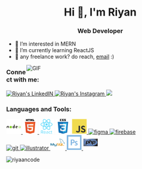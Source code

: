 
<h1 align="center">Hi 👋, I'm Riyan</h1>
<h3 align="center">Web Developer</h3>

<!-- 🔭 I’m currently working at [EdTech Pakistan Pvt Ltd](https://edtech.com.pk/) -->
- 👀 I’m interested in MERN 
- 🌱 I’m currently learning ReactJS 
- 💼 any freelance work? do reach, [email](mailto:mohammadriyan428@gmail.com) :)
<img align="right" alt="GIF" src="https://github.com/abhisheknaiidu/abhisheknaiidu/blob/master/code.gif?raw=true" width="450"  />
<h3 align="left">Connect with me:</h3>

<p align="left">
                    
<a href="https://www.linkedin.com/in/riyancode/">
  <img alt="Riyan's LinkedIN" width="22px" src="https://raw.githubusercontent.com/peterthehan/peterthehan/master/assets/linkedin.svg" />
</a>
 
<a href="https://www.instagram.com/riyan.code/">
  <img alt="Riyan's Instagram" width="22px" src="https://raw.githubusercontent.com/hussainweb/hussainweb/main/icons/instagram.png" />
</a>

<a href="https://twitter.com/riyancode">
  <img align=" alt="Riyan's Twitter" width="22px" src="https://raw.githubusercontent.com/peterthehan/peterthehan/master/assets/twitter.svg" />
</a>
</p>
<h3 align="left">Languages and Tools:</h3>

<p align="left"> <a href="https://www.w3schools.com/css/" target="_blank" rel="noreferrer"><a href="https://reactjs.org/" target="_blank" rel="noreferrer"><img src="https://raw.githubusercontent.com/devicons/devicon/master/icons/nodejs/nodejs-original-wordmark.svg" alt="nodejs" width="40" height="40"/> <a href="https://www.w3.org/html/" target="_blank" rel="noreferrer"> <img src="https://raw.githubusercontent.com/devicons/devicon/master/icons/html5/html5-original-wordmark.svg" alt="html5" width="40" height="40"/> </a> <img src="https://raw.githubusercontent.com/devicons/devicon/master/icons/react/react-original-wordmark.svg" alt="react" width="40" height="40"/> </a> <img src="https://raw.githubusercontent.com/devicons/devicon/master/icons/css3/css3-original-wordmark.svg" alt="css3" width="40" height="40"/> </a><a href="https://developer.mozilla.org/en-US/docs/Web/JavaScript" target="_blank" rel="noreferrer"> <img src="https://raw.githubusercontent.com/devicons/devicon/master/icons/javascript/javascript-original.svg" alt="javascript" width="40" height="40"/> </a> <a href="https://www.figma.com/" target="_blank" rel="noreferrer"> <img src="https://www.vectorlogo.zone/logos/figma/figma-icon.svg" alt="figma" width="40" height="40"/> </a> <a href="https://firebase.google.com/" target="_blank" rel="noreferrer"> <img src="https://www.vectorlogo.zone/logos/firebase/firebase-icon.svg" alt="firebase" width="40" height="40"/> </a> <br><a href="https://git-scm.com/" target="_blank" rel="noreferrer"> <img src="https://www.vectorlogo.zone/logos/git-scm/git-scm-icon.svg" alt="git" width="40" height="40"/> </a>  <a href="https://www.adobe.com/in/products/illustrator.html" target="_blank" rel="noreferrer"> <img src="https://www.vectorlogo.zone/logos/adobe_illustrator/adobe_illustrator-icon.svg" alt="illustrator" width="40" height="40"/> </a>  <a href="https://www.mysql.com/" target="_blank" rel="noreferrer"> <img src="https://raw.githubusercontent.com/devicons/devicon/master/icons/mysql/mysql-original-wordmark.svg" alt="mysql" width="40" height="40"/> </a> <a href="https://nodejs.org" target="_blank" rel="noreferrer">  </a> <a href="https://www.photoshop.com/en" target="_blank" rel="noreferrer"> <img src="https://raw.githubusercontent.com/devicons/devicon/master/icons/photoshop/photoshop-line.svg" alt="photoshop" width="40" height="40"/> </a> <a href="https://www.php.net" target="_blank" rel="noreferrer"> <img src="https://raw.githubusercontent.com/devicons/devicon/master/icons/php/php-original.svg" alt="php" width="40" height="40"/> </a>  </p>
			
<p><img align="left" src="https://github-readme-stats.vercel.app/api/top-langs?username=riyaancode&show_icons=true&locale=en&layout=compact" alt="riyaancode" /></p>




